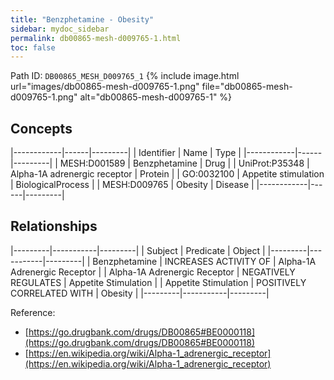 ```yaml
---
title: "Benzphetamine - Obesity"
sidebar: mydoc_sidebar
permalink: db00865-mesh-d009765-1.html
toc: false 
---
```



Path ID: `DB00865_MESH_D009765_1`
{% include image.html url="images/db00865-mesh-d009765-1.png" file="db00865-mesh-d009765-1.png" alt="db00865-mesh-d009765-1" %}

## Concepts

|------------|------|---------|
| Identifier | Name | Type    |
|------------|------|---------|
| MESH:D001589 | Benzphetamine | Drug |
| UniProt:P35348 | Alpha-1A adrenergic receptor | Protein |
| GO:0032100 | Appetite stimulation | BiologicalProcess |
| MESH:D009765 | Obesity | Disease |
|------------|------|---------|

## Relationships

|---------|-----------|---------|
| Subject | Predicate | Object  |
|---------|-----------|---------|
| Benzphetamine | INCREASES ACTIVITY OF | Alpha-1A Adrenergic Receptor |
| Alpha-1A Adrenergic Receptor | NEGATIVELY REGULATES | Appetite Stimulation |
| Appetite Stimulation | POSITIVELY CORRELATED WITH | Obesity |
|---------|-----------|---------|

Reference: 
  - [https://go.drugbank.com/drugs/DB00865#BE0000118](https://go.drugbank.com/drugs/DB00865#BE0000118)
  - [https://en.wikipedia.org/wiki/Alpha-1_adrenergic_receptor](https://en.wikipedia.org/wiki/Alpha-1_adrenergic_receptor)

